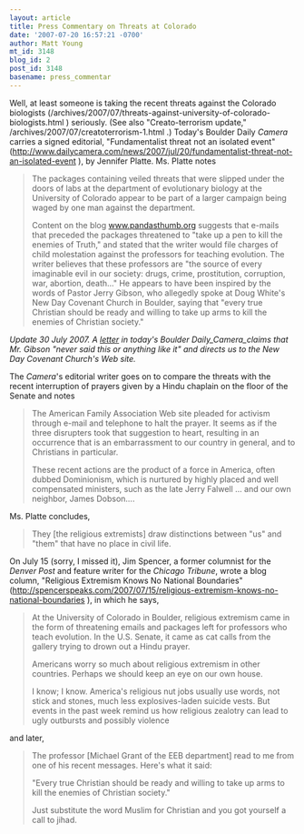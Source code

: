 ```yaml
---
layout: article
title: Press Commentary on Threats at Colorado
date: '2007-07-20 16:57:21 -0700'
author: Matt Young
mt_id: 3148
blog_id: 2
post_id: 3148
basename: press_commentar
---
```

Well, at least someone is taking the recent threats against the Colorado biologists (/archives/2007/07/threats-against-university-of-colorado-biologists.html ) seriously.  (See also "Creato-terrorism update," /archives/2007/07/creatoterrorism-1.html .)  Today's Boulder Daily _Camera_ carries a signed editorial, "Fundamentalist threat not an isolated event" (http://www.dailycamera.com/news/2007/jul/20/fundamentalist-threat-not-an-isolated-event ), by Jennifer Platte.  Ms. Platte notes

> The packages containing veiled threats that were slipped under the doors of labs at the department of evolutionary biology at the University of Colorado appear to be part of a larger campaign being waged by one man against the department.
> 
> Content on the blog www.pandasthumb.org suggests that e-mails that preceded the packages threatened to "take up a pen to kill the enemies of Truth," and stated that the writer would file charges of child molestation against the professors for teaching evolution. The writer believes that these professors are "the source of every imaginable evil in our society: drugs, crime, prostitution, corruption, war, abortion, death..." He appears to have been inspired by the words of Pastor Jerry Gibson, who allegedly spoke at Doug White's New Day Covenant Church in Boulder, saying that "every true Christian should be ready and willing to take up arms to kill the enemies of Christian society."

_Update 30 July 2007.  A [letter](http://www.dailycamera.com/news/2007/jul/30/no-headline---30elet/) in today's Boulder Daily_Camera_claims that Mr. Gibson "never said this or anything like it" and directs us to the New Day Covenant Church's Web site._

The  _Camera_'s editorial writer goes on to compare the threats with the recent interruption of prayers given by a Hindu chaplain on the floor of the Senate and notes

> The American Family Association Web site pleaded for activism through e-mail and telephone to halt the prayer. It seems as if the three disrupters took that suggestion to heart, resulting in an occurrence that is an embarrassment to our country in general, and to Christians in particular.
> 
> These recent actions are the product of a force in America, often dubbed Dominionism, which is nurtured by highly placed and well compensated ministers, such as the late Jerry Falwell ... and our own neighbor, James Dobson....

Ms. Platte concludes,


> They \[the religious extremists\] draw distinctions between "us" and "them" that have no place in civil life.

On July 15 (sorry, I missed it), Jim Spencer, a former columnist for the _Denver Post_ and feature writer for the _Chicago Tribune_, wrote a blog column, "Religious Extremism Knows No National Boundaries"  (http://spencerspeaks.com/2007/07/15/religious-extremism-knows-no-national-boundaries ), in which he says, 

> At the University of Colorado in Boulder, religious extremism came in the form of threatening emails and packages left for professors who teach evolution. In the U.S. Senate, it came as cat calls from the gallery trying to drown out a Hindu prayer.
> 
> Americans worry so much about religious extremism in other countries. Perhaps we should keep an eye on our own house.
> 
> I know; I know. America's religious nut jobs usually use words, not stick and stones, much less explosives-laden suicide vests. But events in the past week remind us how religious zealotry can lead to ugly outbursts and possibly violence

and later,

> The professor \[Michael Grant of the EEB department\] read to me from one of his recent messages. Here's what it said:
> 
> "Every true Christian should be ready and willing to take up arms to kill the enemies of Christian society."
> 
> Just substitute the word Muslim for Christian and you got yourself a call to jihad.
